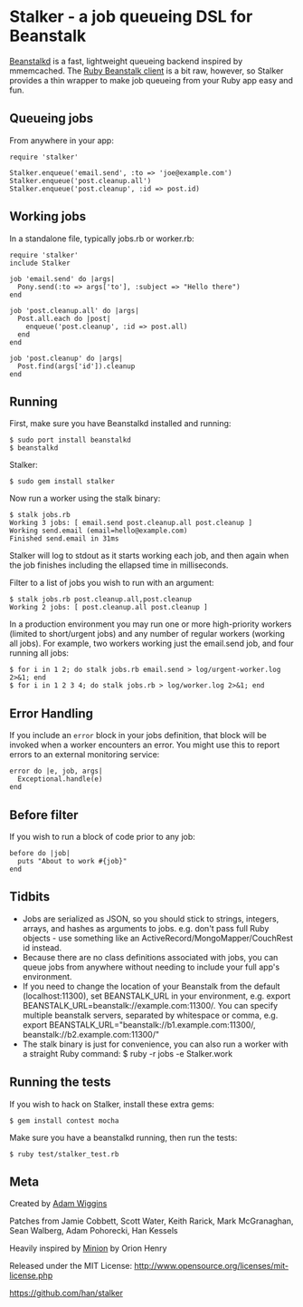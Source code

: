 Stalker - a job queueing DSL for Beanstalk
==========================================

[Beanstalkd](http://kr.github.com/beanstalkd/) is a fast, lightweight queueing backend inspired by mmemcached.  The [Ruby Beanstalk client](http://beanstalk.rubyforge.org/) is a bit raw, however, so Stalker provides a thin wrapper to make job queueing from your Ruby app easy and fun.

Queueing jobs
-------------

From anywhere in your app:

    require 'stalker'

    Stalker.enqueue('email.send', :to => 'joe@example.com')
    Stalker.enqueue('post.cleanup.all')
    Stalker.enqueue('post.cleanup', :id => post.id)

Working jobs
------------

In a standalone file, typically jobs.rb or worker.rb:

    require 'stalker'
    include Stalker

    job 'email.send' do |args|
      Pony.send(:to => args['to'], :subject => "Hello there")
    end

    job 'post.cleanup.all' do |args|
      Post.all.each do |post|
        enqueue('post.cleanup', :id => post.all)
      end
    end

    job 'post.cleanup' do |args|
      Post.find(args['id']).cleanup
    end

Running
-------

First, make sure you have Beanstalkd installed and running:

    $ sudo port install beanstalkd
    $ beanstalkd

Stalker:

    $ sudo gem install stalker

Now run a worker using the stalk binary:

    $ stalk jobs.rb
    Working 3 jobs: [ email.send post.cleanup.all post.cleanup ]
    Working send.email (email=hello@example.com)
    Finished send.email in 31ms

Stalker will log to stdout as it starts working each job, and then again when the job finishes including the ellapsed time in milliseconds.

Filter to a list of jobs you wish to run with an argument:

    $ stalk jobs.rb post.cleanup.all,post.cleanup
    Working 2 jobs: [ post.cleanup.all post.cleanup ]

In a production environment you may run one or more high-priority workers (limited to short/urgent jobs) and any number of regular workers (working all jobs).  For example, two workers working just the email.send job, and four running all jobs:

    $ for i in 1 2; do stalk jobs.rb email.send > log/urgent-worker.log 2>&1; end
    $ for i in 1 2 3 4; do stalk jobs.rb > log/worker.log 2>&1; end

Error Handling
-------------

If you include an `error` block in your jobs definition, that block will be invoked when a worker encounters an error. You might use this to report errors to an external monitoring service:

    error do |e, job, args|
      Exceptional.handle(e)
    end

Before filter
-------------

If you wish to run a block of code prior to any job:

    before do |job|
      puts "About to work #{job}"
    end

Tidbits
-------

* Jobs are serialized as JSON, so you should stick to strings, integers, arrays, and hashes as arguments to jobs.  e.g. don't pass full Ruby objects - use something like an ActiveRecord/MongoMapper/CouchRest id instead.
* Because there are no class definitions associated with jobs, you can queue jobs from anywhere without needing to include your full app's environment.
* If you need to change the location of your Beanstalk from the default (localhost:11300), set BEANSTALK_URL in your environment, e.g. export BEANSTALK_URL=beanstalk://example.com:11300/. You can specify multiple beanstalk servers, separated by whitespace or comma, e.g. export BEANSTALK_URL="beanstalk://b1.example.com:11300/, beanstalk://b2.example.com:11300/"
* The stalk binary is just for convenience, you can also run a worker with a straight Ruby command:
    $ ruby -r jobs -e Stalker.work

Running the tests
-----------------

If you wish to hack on Stalker, install these extra gems:

    $ gem install contest mocha

Make sure you have a beanstalkd running, then run the tests:

    $ ruby test/stalker_test.rb

Meta
----

Created by [Adam Wiggins](https://github.com/adamwiggins)

Patches from Jamie Cobbett, Scott Water, Keith Rarick, Mark McGranaghan, Sean Walberg, Adam Pohorecki, Han Kessels

Heavily inspired by [Minion](https://github.com/orionz/minion) by Orion Henry

Released under the MIT License: http://www.opensource.org/licenses/mit-license.php

https://github.com/han/stalker

